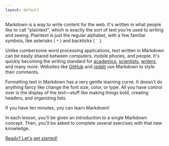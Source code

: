 ```yaml
---
layout: default
---
```


Markdown is a way to write content for the web. It's written in what
people like to call "plaintext", which is exactly the sort of text
you're used to writing and seeing. Plaintext is just the regular
alphabet, with a few familiar symbols, like asterisks (
<code>*</code> ) and backticks ( <code>`</code> ).

Unlike cumbersome word processing applications, text written in
Markdown can be easily shared between computers, mobile phones, and
people. It's quickly becoming the writing standard for
[academics][academics], [scientists][scientists], [writers][writers],
and many more.  Websites like [GitHub](https://www.github.com) and
[reddit](http://www.reddit.com) use Markdown to style their comments.

Formatting text in Markdown has a very gentle learning curve. It doesn't do anything
fancy like change the font size, color, or type. All you have control over is
the display of the text—stuff like making things bold, creating
headers, and organizing lists.

If you have ten minutes, you can learn Markdown!

In each lesson, you'll be given an introduction to a single Markdown
concept. Then, you'll be asked to complete several exercises with that
new knowledge.

<a class="btn btn-lg btn-success" href="{{ site.baseurl}}/lesson/1">Ready? Let's get started!</a>

[academics]: http://chronicle.com/blogs/profhacker/markdown-the-syntax-you-probably-already-know/35295
[scientists]: http://blogs.plos.org/mfenner/2012/12/13/a-call-for-scholarly-markdown/
[writers]: http://lifehacker.com/5943320/what-is-markdown-and-why-is-it-better-for-my-to+do-lists-and-notes
